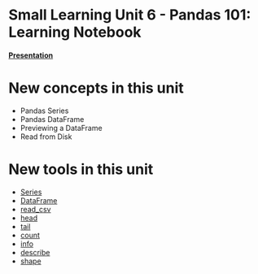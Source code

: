 # Small Learning Unit 6 - Pandas 101: Learning Notebook


#### [Presentation](https://docs.google.com/presentation/d/1QT9ozEwhTyZYumCtaQk4_-2cBEgNvtGCVrMnIAKb9aA/present#slide=id.p)

# New concepts in this unit

- Pandas Series
- Pandas DataFrame
- Previewing a DataFrame
- Read from Disk

# New tools in this unit

- [Series](https://pandas.pydata.org/pandas-docs/stable/generated/pandas.Series.html)
- [DataFrame](https://pandas.pydata.org/pandas-docs/stable/generated/pandas.DataFrame.html)
- [read_csv](https://pandas.pydata.org/pandas-docs/stable/generated/pandas.read_csv.html)
- [head](https://pandas.pydata.org/pandas-docs/stable/generated/pandas.DataFrame.head.html)
- [tail](https://pandas.pydata.org/pandas-docs/stable/generated/pandas.DataFrame.tail.html)
- [count](https://pandas.pydata.org/pandas-docs/stable/generated/pandas.DataFrame.count.html)
- [info](https://pandas.pydata.org/pandas-docs/stable/generated/pandas.DataFrame.info.html)
- [describe](https://pandas.pydata.org/pandas-docs/stable/generated/pandas.DataFrame.describe.html)
- [shape](https://pandas.pydata.org/pandas-docs/stable/generated/pandas.DataFrame.shape.html)
